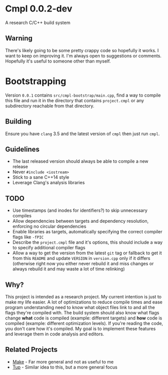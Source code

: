 # Cmpl 0.0.2-dev

A research C/C++ build system

## Warning

There's likely going to be some pretty crappy code so hopefully it works. I want
to keep on improving it. I'm always open to suggestions or comments. Hopefully
it's useful to someone other than myself.

# Bootstrapping

Version `0.0.1` contains `src/cmpl-bootstrap/main.cpp`, find a way to compile
this file and run it in the directory that contains `project.cmpl` or any
subdirectory reachable from that directory.

## Building

Ensure you have `clang` 3.5 and the latest version of `cmpl` then just run
`cmpl`.

## Guidelines

- The last released version should always be able to compile a new release
- Never `#include <iostream>`
- Stick to a sane C++14 style
- Leverage Clang's analysis libraries

## TODO

- Use timestamps (and inodes for identifiers?) to skip unnecessary compiles
- Allow dependencies between targets and dependency resolution, enforcing no
  circular dependencies
- Enable libraries as targets, automatically specifying the correct compiler
  flags like `-fPIC`
- Describe the `project.cmpl` file and it's options, this should include a way
  to specify additional compiler flags
- Allow a way to get the version from the latest `git` tag or fallback to get
  it from this `README` and update `VERSION` in `version.cpp` only if it
  differs (otherwise right now you either never rebuild it and miss changes or
  always rebuild it and may waste a lot of time relinking)

## Why?

This project is intended as a research project. My current intention is just to
make my life easier. A lot of optimizations to reduce compile times and ease
program understanding need to know what object files link to and all the flags
they're compiled with. The build system should also know what flags change
**what** code is compiled (example: different targets) and **how** code is
compiled (example: different optimization levels). If you're reading the code,
you don't care how it's compiled. My goal is to implement these features and
leverage them in code analysis and editors.

## Related Projects

* [Make][] - Far more general and not as useful to me
* [Tup][] - Similar idea to this, but a more general focus

[Make]: http://www.gnu.org/software/make/
[Tup]: http://gittup.org/tup/
